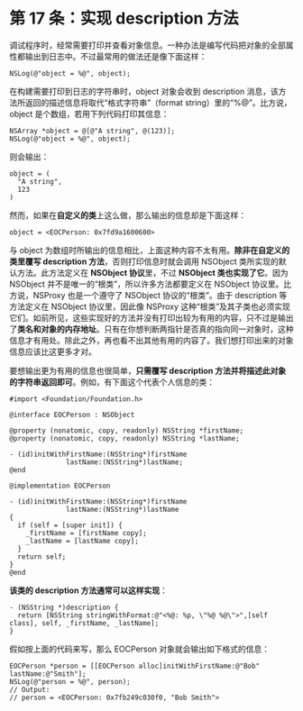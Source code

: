 # 第 17 条：实现 description 方法

调试程序时，经常需要打印并查看对象信息。一种办法是编写代码把对象的全部属性都输出到日志中。不过最常用的做法还是像下面这样：

```
NSLog(@"object = %@", object);
```

在构建需要打印到日志的字符串时，object 对象会收到 description 消息，该方法所返回的描述信息将取代“格式字符串”（format string）里的“%@”。比方说，object 是个数组，若用下列代码打印其信息：

```
NSArray *object = @[@"A string", @(123)];
NSLog(@"object = %@", object);
```

则会输出：

```
object = (
  "A string",
  123
)
```

然而，如果在**自定义的类**上这么做，那么输出的信息却是下面这样：

```
object = <EOCPerson: 0x7fd9a1600600>
```

与 object 为数组时所输出的信息相比，上面这种内容不太有用。**除非在自定义的类里覆写 description 方法**，否则打印信息时就会调用 NSObject 类所实现的默认方法。此方法定义在 **NSObject 协议**里，不过 **NSObject 类也实现了它**。因为 NSObject 并不是唯一的“根类”，所以许多方法都要定义在 NSObject 协议里。比方说，NSProxy 也是一个遵守了 NSObject 协议的“根类”。由于 description 等方法定义在 NSObject 协议里，因此像 NSProxy 这种“根类”及其子类也必须实现它们。如前所见，这些实现好的方法并没有打印出较为有用的内容，只不过是输出了**类名和对象的内存地址**。只有在你想判断两指针是否真的指向同一对象时，这种信息才有用处。除此之外，再也看不出其他有用的内容了。我们想打印出来的对象信息应该比这更多才对。

要想输出更为有用的信息也很简单，**只需覆写 description 方法并将描述此对象的字符串返回即可**。例如，有下面这个代表个人信息的类：

```
#import <Foundation/Foundation.h>

@interface EOCPerson : NSObject

@property (nonatomic, copy, readonly) NSString *firstName;
@property (nonatomic, copy, readonly) NSString *lastName;

- (id)initWithFirstName:(NSString*)firstName 
              lastName:(NSString*)lastName;
@end

@implementation EOCPerson

- (id)initWithFirstName:(NSString*)firstName
              lastName:(NSString*)lastName
{
  if (self = [super init]) {
    _firstName = [firstName copy];
    _lastName = [lastName copy];
  }
  return self;
}
@end
```

**该类的 description 方法通常可以这样实现**：

```
- (NSString *)description {
  return [NSString stringWithFormat:@"<%@: %p, \"%@ %@\">",[self class], self, _firstName, _lastName];
}
```

假如按上面的代码来写，那么 EOCPerson 对象就会输出如下格式的信息：

```
EOCPerson *person = [[EOCPerson alloc]initWithFirstName:@"Bob" lastName:@"Smith"];
NSLog(@"person = %@", person);
// Output:
// person = <EOCPerson: 0x7fb249c030f0, "Bob Smith"> 
```





